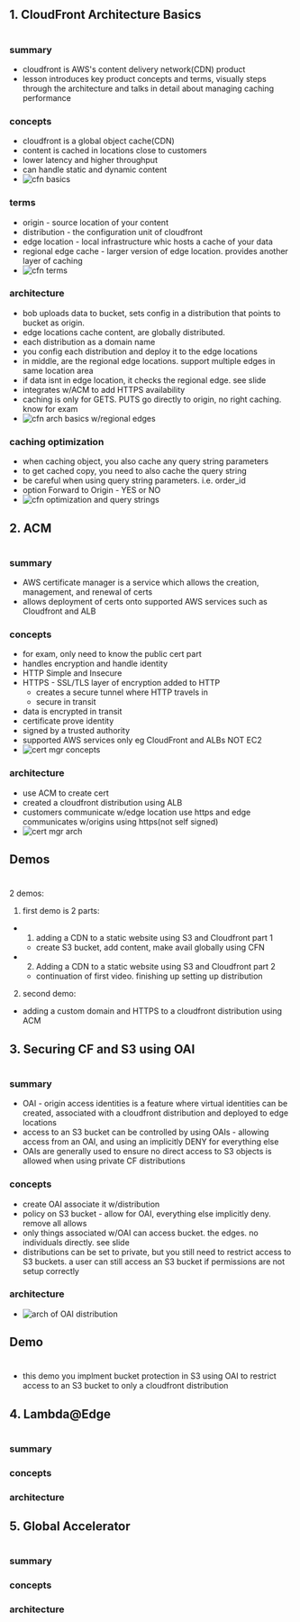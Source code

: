 ## 1. CloudFront Architecture Basics

#

### summary

- cloudfront is AWS's content delivery network(CDN) product
- lesson introduces key product concepts and terms, visually steps through the architecture and talks in detail about managing caching performance

### concepts

- cloudfront is a global object cache(CDN)
- content is cached in locations close to customers
- lower latency and higher throughput
- can handle static and dynamic content
- ![cfn basics](img/cfnconcepts.png)

### terms

- origin - source location of your content
- distribution - the configuration unit of cloudfront
- edge location - local infrastructure whic hosts a cache of your data
- regional edge cache - larger version of edge location. provides another layer of caching
- ![cfn terms](img/cfnterms.png)

### architecture

- bob uploads data to bucket, sets config in a distribution that points to bucket as origin.
- edge locations cache content, are globally distributed.
- each distribution as a domain name
- you config each distribution and deploy it to the edge locations
- in middle, are the regional edge locations. support multiple edges in same location area
- if data isnt in edge location, it checks the regional edge. see slide
- integrates w/ACM to add HTTPS availability
- caching is only for GETS. PUTS go directly to origin, no right caching. know for exam
- ![cfn arch basics w/regional edges](img/cfnarch.png)

### caching optimization

- when caching object, you also cache any query string parameters
- to get cached copy, you need to also cache the query string
- be careful when using query string parameters. i.e. order_id
- option Forward to Origin - YES or NO
- ![cfn optimization and query strings](img/cfnoptimization.png)

## 2. ACM

#

### summary

- AWS certificate manager is a service which allows the creation, management, and renewal of certs
- allows deployment of certs onto supported AWS services such as Cloudfront and ALB

### concepts

- for exam, only need to know the public cert part
- handles encryption and handle identity
- HTTP Simple and Insecure
- HTTPS - SSL/TLS layer of encryption added to HTTP
  - creates a secure tunnel where HTTP travels in
  - secure in transit
- data is encrypted in transit
- certificate prove identity
- signed by a trusted authority
- supported AWS services only eg CloudFront and ALBs NOT EC2
- ![cert mgr concepts](img/cfncertmgr.png)

### architecture

- use ACM to create cert
- created a cloudfront distribution using ALB
- customers communicate w/edge location use https and edge communicates w/origins using https(not self signed)
- ![cert mgr arch](img/cfncertmgrarch.png)

## Demos

#

2 demos:

1. first demo is 2 parts:

- 1. adding a CDN to a static website using S3 and Cloudfront part 1

  - create S3 bucket, add content, make avail globally using CFN

- 2.  Adding a CDN to a static website using S3 and Cloudfront part 2

  - continuation of first video. finishing up setting up distribution

2. second demo:

- adding a custom domain and HTTPS to a cloudfront distribution using ACM

## 3. Securing CF and S3 using OAI

#

### summary

- OAI - origin access identities is a feature where virtual identities can be created, associated with a cloudfront distribution and deployed to edge locations
- access to an S3 bucket can be controlled by using OAIs - allowing access from an OAI, and using an implicitly DENY for everything else
- OAIs are generally used to ensure no direct access to S3 objects is allowed when using private CF distributions

### concepts

- create OAI associate it w/distribution
- policy on S3 bucket - allow for OAI, everything else implicitly deny. remove all allows
- only things associated w/OAI can access bucket. the edges. no individuals directly. see slide
- distributions can be set to private, but you still need to restrict access to S3 buckets. a user can still access an S3 bucket if permissions are not setup correctly

### architecture

- ![arch of OAI distribution](img/cfnOAI.png)

## Demo

#

- this demo you implment bucket protection in S3 using OAI to restrict access to an S3 bucket to only a cloudfront distribution

## 4. Lambda@Edge

#

### summary

### concepts

### architecture

## 5. Global Accelerator

#

### summary

### concepts

### architecture
